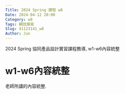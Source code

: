 ```yaml
---
Title: 2024 Spring 課程 w8
Date: 2024-04-12 20:00
Category: w8
Tags: 網誌撰寫
Slug: 41123141_w8
Author: Jun
---
```


2024 Spring 協同產品設計實習課程教導, w1-w6內容統整


<!-- PELICAN_END_SUMMARY -->

# w1-w6內容統整
老師所講的內容統整.

